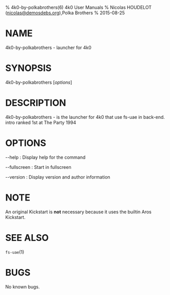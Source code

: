 % 4k0-by-polkabrothers(6) 4k0 User Manuals
% Nicolas HOUDELOT (nicolas@demosdebs.org),Polka Brothers
% 2015-08-25

# NAME
4k0-by-polkabrothers - launcher for 4k0

# SYNOPSIS
4k0-by-polkabrothers [*options*]

# DESCRIPTION
4k0-by-polkabrothers - is the launcher for 4k0 that use fs-uae in back-end.  
intro ranked 1st at The Party 1994

# OPTIONS
\--help
:   Display help for the command

\--fullscreen
:   Start in fullscreen

\--version
:   Display version and author information

# NOTE
An original Kickstart is **not** necessary because it uses the builtin Aros Kickstart.

# SEE ALSO
`fs-uae`(1)

# BUGS
No known bugs.

